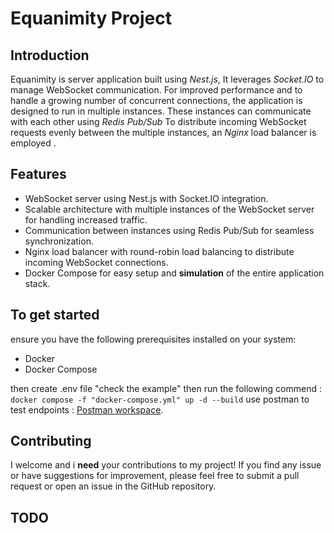 # Equanimity Project

## Introduction

Equanimity is server application built using _Nest.js_, It leverages _Socket.IO_ to manage WebSocket communication.
For improved performance and to handle a growing number of concurrent connections, the application is designed to run in multiple instances.
These instances can communicate with each other using _Redis Pub/Sub_
To distribute incoming WebSocket requests evenly between the multiple instances, an _Nginx_ load balancer is employed .

## Features

- WebSocket server using Nest.js with Socket.IO integration.
- Scalable architecture with multiple instances of the WebSocket server for
  handling increased traffic.
- Communication between instances using Redis Pub/Sub for seamless  
  synchronization.
- Nginx load balancer with round-robin load balancing to distribute  
  incoming WebSocket connections.
- Docker Compose for easy setup and **simulation** of the entire application stack.

## To get started

ensure you have the following prerequisites installed on your system:

- Docker
- Docker Compose

then create .env file "check the example" then run the following commend :
`docker compose -f "docker-compose.yml" up -d --build`
use postman to test endpoints : [Postman workspace](https://www.postman.com/interstellar-star-467931/workspace/web-socket-cluster/overview). 
## Contributing

I welcome and i **need** your contributions to my project! If you find any issue or have suggestions for improvement, please feel free to submit a pull request or open an issue in the GitHub repository.

## TODO
